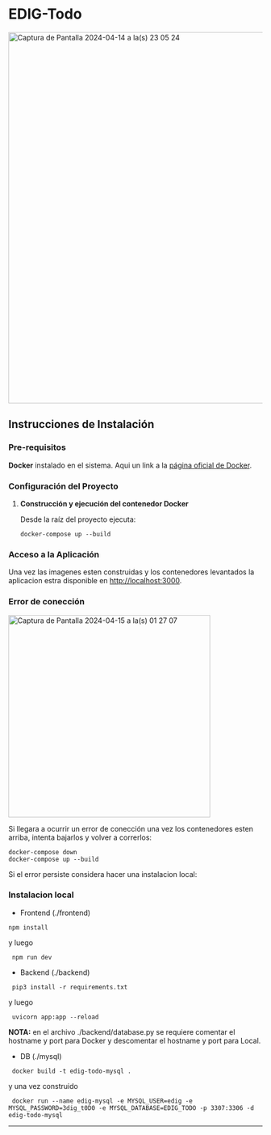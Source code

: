 # EDIG-Todo

<img width="734" alt="Captura de Pantalla 2024-04-14 a la(s) 23 05 24" src="https://github.com/matias-harding/EDIG-todo/assets/2810449/aea2a22b-367a-46f2-8c93-e5827309b341">

## Instrucciones de Instalación

### Pre-requisitos

**Docker** instalado en el sistema. Aqui un link a la [página oficial de Docker](https://www.docker.com/get-started).


### Configuración del Proyecto

1. **Construcción y ejecución del contenedor Docker**

   Desde la raíz del proyecto ejecuta:

   ```
   docker-compose up --build
   ```

### Acceso a la Aplicación

Una vez las imagenes esten construidas y los contenedores levantados la aplicacion estra disponible en [http://localhost:3000](http://localhost:3000).


### Error de conección

   <img width="400" alt="Captura de Pantalla 2024-04-15 a la(s) 01 27 07" src="https://github.com/matias-harding/EDIG-todo/assets/2810449/ac6d0b92-976c-470c-beec-199f5712fa66">

  Si llegara a ocurrir un error de conección una vez los contenedores esten arriba, intenta bajarlos y volver a correrlos:

   ```
   docker-compose down
   docker-compose up --build
   ```

  Si el error persiste considera hacer una instalacion local:


### Instalacion local

  - Frontend (./frontend)

   ```
   npm install
   ```

   y luego

   ```
    npm run dev
   ```

  - Backend (./backend)

  ```
   pip3 install -r requirements.txt
  ```

  y luego

  ```
   uvicorn app:app --reload
  ```

  **NOTA:** en el archivo ./backend/database.py se requiere comentar el hostname y port para Docker y descomentar el hostname y port para Local.

  - DB (./mysql)

  ```
   docker build -t edig-todo-mysql .
  ```

  y una vez construido

  ```
   docker run --name edig-mysql -e MYSQL_USER=edig -e MYSQL_PASSWORD=3dig_t0D0 -e MYSQL_DATABASE=EDIG_TODO -p 3307:3306 -d edig-todo-mysql
  ```

---
